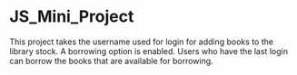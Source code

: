 # JS_Mini_Project
This project takes the username used for login for adding books to the library stock. A borrowing option is enabled. Users who have the last login can borrow the books that are available for borrowing.
